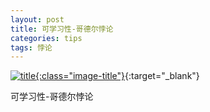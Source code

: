 ```yaml
---
layout: post
title: 可学习性-哥德尔悖论
categories: tips 
tags: 悖论
---
```


[![title](https://image.sideproject.cn/titlex/titlex_246.jpg){:class="image-title"}](https://image.sideproject.cn/titlex/titlex_246.jpg){:target="_blank"}

可学习性-哥德尔悖论